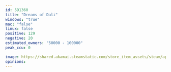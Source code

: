 ```yaml
---
id: 591360
title: "Dreams of Dali"
windows: "true"
mac: "false"
linux: false
positive: 129
negative: 20
estimated_owners: "50000 - 100000"
peak_ccu: 0

image: https://shared.akamai.steamstatic.com/store_item_assets/steam/apps/591360/header.jpg?t=1519064857
opinions:
---
```

